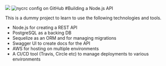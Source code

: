 ![](https://github.com/raamSoftwire/nodeApi/workflows/CI%20-%20run%20linting%20and%20tests/badge.svg)
![nycrc config on GitHub](https://img.shields.io/nycrc/raamSoftwire/nodeAPi?color=gree&config=.nycrc&preferredThreshold=functions)
#Building a Node.js API

This is a dummy project to learn to use the following technologies and tools.

- Node.js for creating a REST API
- PostgreSQL as a backing DB
- Sequelize as an ORM and for managing migrations
- Swagger UI to create docs for the API
- AWS for hosting on multiple environments
- A CI/CD tool (Travis, Circle etc) to manage deployments to various environments

